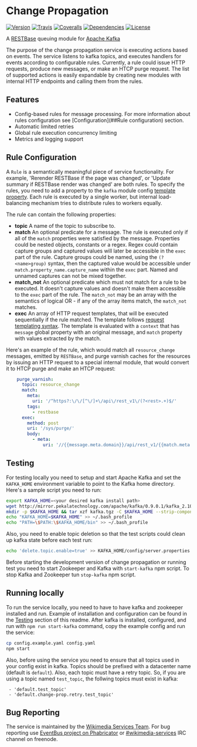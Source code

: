 # Change Propagation 
[![Version](https://img.shields.io/npm/v/change-propagation.svg?maxAge=2592000&style=flat-square)](https://www.npmjs.com/package/change-propagation)
[![Travis](https://img.shields.io/travis/wikimedia/change-propagation.svg?maxAge=2592000&style=flat-square)](https://travis-ci.org/wikimedia/change-propagation)
[![Coveralls](https://img.shields.io/coveralls/wikimedia/change-propagation.svg?maxAge=2592000&style=flat-square)](https://coveralls.io/github/wikimedia/change-propagation)
[![Dependencies](https://img.shields.io/david/wikimedia/change-propagation.svg?maxAge=2592000&style=flat-square)](https://david-dm.org/wikimedia/change-propagation)
[![License](https://img.shields.io/github/license/wikimedia/change-propagation.svg?maxAge=2592000&style=flat-square)](https://github.com/wikimedia/change-propagation/blob/master/LICENSE)

A [RESTBase](https://github.com/wikimedia/restbase) queuing module for
[Apache Kafka](http://kafka.apache.org/)

The purpose of the change propagation service is executing actions based on events. The service
listens to kafka topics, and executes handlers for events according to configurable rules. Currently,
a rule could issue HTTP requests, produce new messages, or make an HTCP purge request. The list of
supported actions is easily expandable by creating new modules with internal HTTP endpoints and
calling them from the rules.

## Features

- Config-based rules for message processing. For more information about rules configuration
see [Configuration](##Rule configuration) section.
- Automatic limited retries
- Global rule execution concurrency limiting
- Metrics and logging support

## Rule Configuration

A `Rule` is a semantically meaningful piece of service functionality. For example,
'Rerender RESTBase if the page was changed', or 'Update summary if RESTBase render was changed'
are both rules. To specify the rules, you need to add a property to the `kafka` module config
[template property](https://github.com/wikimedia/change-propagation/blob/master/config.example.yaml#L48).
Each rule is executed by a single worker, but internal load-balancing mechanism tries to distribute
rules to workers equally.

The rule can contain the following properties:
- **topic** A name of the topic to subscribe to.
- **match** An optional predicate for a message. The rule is executed only if all of the `match`
properties were satisfied by the message. Properties could be nested objects, constants
or a regex. Regex could contain capture groups and captured values will later be accessible
in the `exec` part of the rule. Capture groups could be named, using the `(?<name>group)` syntax, then
the captured value would be accessible under `match.property_name.capture_name` within the `exec` part.
Named and unnamed captures can not be mixed together.
- **match_not** An optional predicate which must not match for a rule to be executed. It doesn't capture values
and doesn't make them accessible to the `exec` part of the rule. The `match_not` may be an array with the semantics
of logical OR - if any of the array items match, the `match_not` matches.
- **exec** An array of HTTP request templates, that will be executed sequentially if the rule matched.
The template follows [request templating syntax](https://github.com/wikimedia/swagger-router#request-templating).
The template is evaluated with a `context` that has `message` global property with an original message,
and `match` property with values extracted by the match.

Here's an example of the rule, which would match all `resource_change` messages, emitted by `RESTBase`,
and purge varnish caches for the resources by issuing an HTTP request to a special internal module, that would
convert it to HTCP purge and make an HTCP request:
```yaml
    purge_varnish:
      topic: resource_change
      match:
        meta:
          uri: '/^https?:\/\/[^\/]+\/api\/rest_v1\/(?<rest>.+)$/'
        tags:
          - restbase
      exec:
        method: post
        uri: '/sys/purge/'
        body:
          - meta:
              uri: '//{{message.meta.domain}}/api/rest_v1/{{match.meta.uri.rest}}'

```


## Testing

For testing locally you need to setup and start Apache Kafka and set the 
`KAFKA_HOME` environment variable to point to the Kafka home directory.
Here's a sample script you need to run:

```bash
export KAFKA_HOME=<your desired kafka install path>
wget http://mirror.pekalatechnology.com/apache/kafka/0.9.0.1/kafka_2.10-0.9.0.1.tgz -O kafka.tgz
mkdir -p $KAFKA_HOME && tar xzf kafka.tgz -C $KAFKA_HOME --strip-components 1
echo "KAFKA_HOME=$KAFKA_HOME" >> ~/.bash_profile
echo "PATH=\$PATH:\$KAFKA_HOME/bin" >> ~/.bash_profile
```

Also, you need to enable topic deletion so that the test scripts could clean up
kafka state before each test run:

```bash
echo 'delete.topic.enable=true' >> KAFKA_HOME/config/server.properties
```

Before starting the development version of change propagation or running
test you need to start Zookeeper and Kafka with `start-kafka` npm script.
To stop Kafka and Zookeeper tun `stop-kafka` npm script.

## Running locally

To run the service locally, you need to have to have kafka and zookeeper installed
and run. Example of installation and configuration can be found in the [Testing](##Testing)
section of this readme. After kafka is installed, configured, and run with `npm run start-kafka`
command, copy the example config and run the service:
```bash
cp config.example.yaml config.yaml
npm start
```

Also, before using the service you need to ensure that all topics used in your config
exist in kafka. Topics should be prefixed with a datacenter name (default is `default`). Also,
each topic must have a retry topic. So, if you are using a topic named `test_topic`, the follwing
topics must exist in kafka:
```
 - 'default.test_topic'
 - 'default.change-prop.retry.test_topic'
```

## Bug Reporting
The service is maintained by the [Wikimedia Services Team](https://www.mediawiki.org/wiki/Wikimedia_Services).
For bug reporting use [EventBus project on Phabricator](https://phabricator.wikimedia.org/tag/eventbus/)
or [#wikimedia-services](https://kiwiirc.com/client/irc.freenode.net:+6697/#teleirc) IRC channel on freenode.

